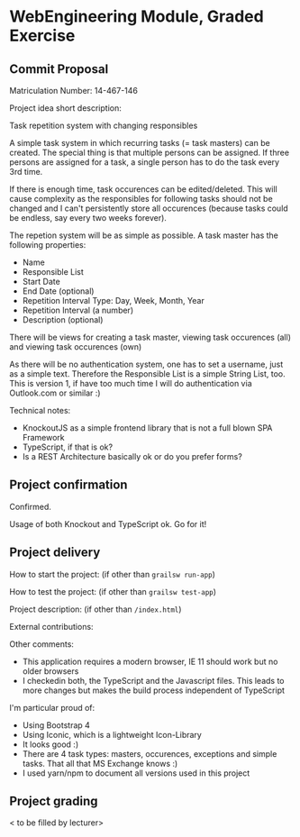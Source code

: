 # WebEngineering Module, Graded Exercise

## Commit Proposal

Matriculation Number: 14-467-146

Project idea short description: 

Task repetition system with changing responsibles

A simple task system in which recurring tasks (= task masters) can be created. The special thing is 
that multiple persons can be assigned. If three persons are assigned for a task, 
a single person has to do the task every 3rd time. 

If there is enough time, task occurences can be edited/deleted. This will cause complexity as the responsibles for following tasks should not be changed and I can't persistently store all occurences (because tasks could be endless, say every two weeks forever).

The repetion system will be as simple as possible. A task master has the following properties:

- Name
- Responsible List
- Start Date
- End Date (optional)
- Repetition Interval Type: Day, Week, Month, Year
- Repetition Interval (a number)
- Description (optional)

There will be views for creating a task master, viewing task occurences (all) and viewing task occurences (own)

As there will be no authentication system, one has to set a username, just as a simple text. 
Therefore the Responsible List is a simple String List, too. This is version 1, if have too much time
I will do authentication via Outlook.com or similar :)

Technical notes:

 - KnockoutJS as a simple frontend library that is not a full blown SPA Framework
 - TypeScript, if that is ok?
 - Is a REST Architecture basically ok or do you prefer forms?
 
## Project confirmation

Confirmed.

Usage of both Knockout and TypeScript ok.
Go for it!

## Project delivery <to be filled by student>

How to start the project: (if other than `grailsw run-app`)

How to test the project:  (if other than `grailsw test-app`)

Project description:      (if other than `/index.html`)

External contributions:

Other comments: 

- This application requires a modern browser, IE 11 should work but no older browsers
- I checkedin both, the TypeScript and the Javascript files. This leads to more changes but makes the build process independent of TypeScript

I'm particular proud of:

 - Using Bootstrap 4
 - Using Iconic, which is a lightweight Icon-Library
 - It looks good :)
 - There are 4 task types: masters, occurences, exceptions and simple tasks. That all that MS Exchange knows :)
- I used yarn/npm to document all versions used in this project

## Project grading 

< to be filled by lecturer>
